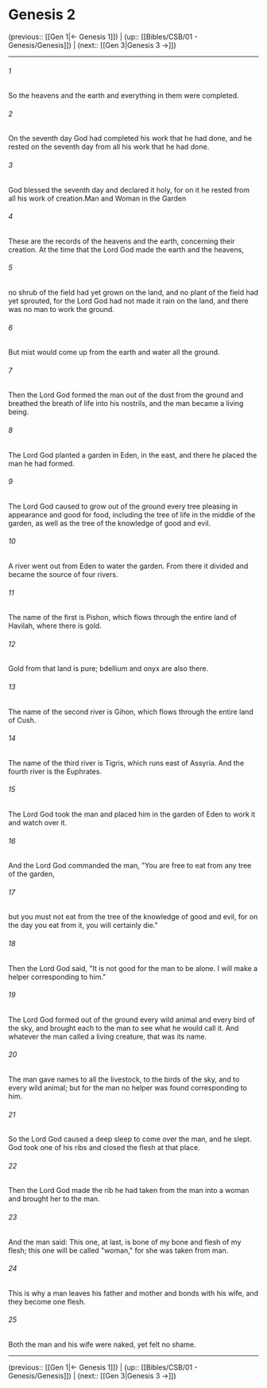 # Genesis 2

(previous:: [[Gen 1|← Genesis 1]]) | (up:: [[Bibles/CSB/01 - Genesis/Genesis]]) | (next:: [[Gen 3|Genesis 3 →]])

***


###### 1 
So the heavens and the earth and everything in them were completed. 

###### 2 
On the seventh day God had completed his work that he had done, and he rested on the seventh day from all his work that he had done. 

###### 3 
God blessed the seventh day and declared it holy, for on it he rested from all his work of creation.Man and Woman in the Garden 

###### 4 
These are the records of the heavens and the earth, concerning their creation. At the time that the Lord God made the earth and the heavens, 

###### 5 
no shrub of the field had yet grown on the land, and no plant of the field had yet sprouted, for the Lord God had not made it rain on the land, and there was no man to work the ground. 

###### 6 
But mist would come up from the earth and water all the ground. 

###### 7 
Then the Lord God formed the man out of the dust from the ground and breathed the breath of life into his nostrils, and the man became a living being. 

###### 8 
The Lord God planted a garden in Eden, in the east, and there he placed the man he had formed. 

###### 9 
The Lord God caused to grow out of the ground every tree pleasing in appearance and good for food, including the tree of life in the middle of the garden, as well as the tree of the knowledge of good and evil. 

###### 10 
A river went out from Eden to water the garden. From there it divided and became the source of four rivers. 

###### 11 
The name of the first is Pishon, which flows through the entire land of Havilah, where there is gold. 

###### 12 
Gold from that land is pure; bdellium and onyx are also there. 

###### 13 
The name of the second river is Gihon, which flows through the entire land of Cush. 

###### 14 
The name of the third river is Tigris, which runs east of Assyria. And the fourth river is the Euphrates. 

###### 15 
The Lord God took the man and placed him in the garden of Eden to work it and watch over it. 

###### 16 
And the Lord God commanded the man, "You are free to eat from any tree of the garden, 

###### 17 
but you must not eat from the tree of the knowledge of good and evil, for on the day you eat from it, you will certainly die." 

###### 18 
Then the Lord God said, "It is not good for the man to be alone. I will make a helper corresponding to him." 

###### 19 
The Lord God formed out of the ground every wild animal and every bird of the sky, and brought each to the man to see what he would call it. And whatever the man called a living creature, that was its name. 

###### 20 
The man gave names to all the livestock, to the birds of the sky, and to every wild animal; but for the man no helper was found corresponding to him. 

###### 21 
So the Lord God caused a deep sleep to come over the man, and he slept. God took one of his ribs and closed the flesh at that place. 

###### 22 
Then the Lord God made the rib he had taken from the man into a woman and brought her to the man. 

###### 23 
And the man said: This one, at last, is bone of my bone and flesh of my flesh; this one will be called "woman," for she was taken from man. 

###### 24 
This is why a man leaves his father and mother and bonds with his wife, and they become one flesh. 

###### 25 
Both the man and his wife were naked, yet felt no shame.

***

(previous:: [[Gen 1|← Genesis 1]]) | (up:: [[Bibles/CSB/01 - Genesis/Genesis]]) | (next:: [[Gen 3|Genesis 3 →]])
